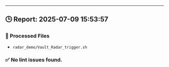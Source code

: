 
---
## 🕒 Report: 2025-07-09 15:53:57

### 📂 Processed Files
- `radar_demo/Vault_Radar_trigger.sh`

### ✅ No lint issues found.

